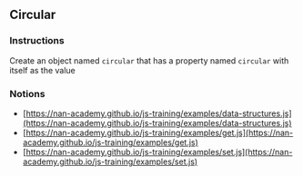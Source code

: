 ## Circular

### Instructions

Create an object named `circular` that has a property named `circular` with
itself as the value


### Notions

- [https://nan-academy.github.io/js-training/examples/data-structures.js](https://nan-academy.github.io/js-training/examples/data-structures.js)
- [https://nan-academy.github.io/js-training/examples/get.js](https://nan-academy.github.io/js-training/examples/get.js)
- [https://nan-academy.github.io/js-training/examples/set.js](https://nan-academy.github.io/js-training/examples/set.js)
